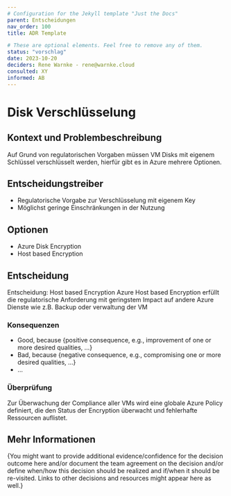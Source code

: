 ```yaml
---
# Configuration for the Jekyll template "Just the Docs"
parent: Entscheidungen
nav_order: 100
title: ADR Template

# These are optional elements. Feel free to remove any of them.
status: "vorschlag"
date: 2023-10-20
deciders: Rene Warnke - rene@warnke.cloud
consulted: XY
informed: AB
---
```

<!-- we need to disable MD025, because we use the different heading "ADR Template" in the homepage (see above) than it is foreseen in the template -->
<!-- markdownlint-disable-next-line MD025 -->
# Disk Verschlüsselung

## Kontext und Problembeschreibung

Auf Grund von regulatorischen Vorgaben müssen VM Disks mit eigenem Schlüssel verschlüsselt werden, hierfür gibt es in Azure mehrere Optionen.

<!-- This is an optional element. Feel free to remove. -->
## Entscheidungstreiber

* Regulatorische Vorgabe zur Verschlüsselung mit eigenem Key
* Möglichst geringe Einschränkungen in der Nutzung

## Optionen

* Azure Disk Encryption
* Host based Encryption

## Entscheidung

Entscheidung: Host based Encryption
Azure Host based Encryption erfüllt die regulatorische Anforderung mit geringstem Impact auf andere Azure Dienste wie z.B. Backup oder verwaltung der VM

<!-- This is an optional element. Feel free to remove. -->
### Konsequenzen

* Good, because {positive consequence, e.g., improvement of one or more desired qualities, …}
* Bad, because {negative consequence, e.g., compromising one or more desired qualities, …}
* … <!-- numbers of consequences can vary -->

<!-- This is an optional element. Feel free to remove. -->
### Überprüfung

Zur Überwachung der Compliance aller VMs wird eine globale Azure Policy definiert, die den Status der Encryption überwacht und fehlerhafte Ressourcen auflistet.


## Mehr Informationen

{You might want to provide additional evidence/confidence for the decision outcome here and/or
 document the team agreement on the decision and/or
 define when/how this decision should be realized and if/when it should be re-visited.
Links to other decisions and resources might appear here as well.}

